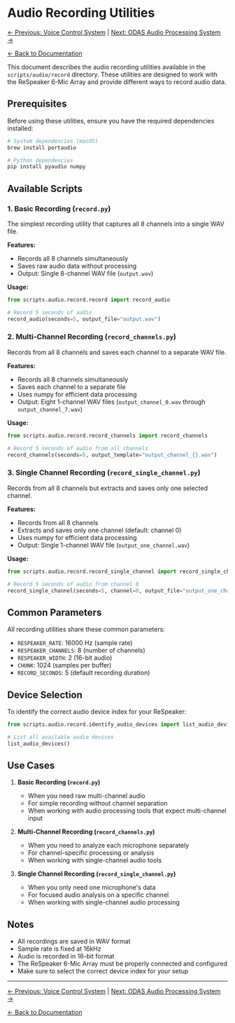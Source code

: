 # Audio Recording Utilities

[← Previous: Voice Control System](voice_control_system.md) | [Next: ODAS Audio Processing System →](../odas/odas_audio_processing.md)

[← Back to Documentation](../README.md)

This document describes the audio recording utilities available in the `scripts/audio/record` directory. These utilities are designed to work with the ReSpeaker 6-Mic Array and provide different ways to record audio data.

## Prerequisites

Before using these utilities, ensure you have the required dependencies installed:

```bash
# System dependencies (macOS)
brew install portaudio

# Python dependencies
pip install pyaudio numpy
```

## Available Scripts

### 1. Basic Recording (`record.py`)

The simplest recording utility that captures all 8 channels into a single WAV file.

**Features:**
- Records all 8 channels simultaneously
- Saves raw audio data without processing
- Output: Single 8-channel WAV file (`output.wav`)

**Usage:**
```python
from scripts.audio.record.record import record_audio

# Record 5 seconds of audio
record_audio(seconds=5, output_file="output.wav")
```

### 2. Multi-Channel Recording (`record_channels.py`)

Records from all 8 channels and saves each channel to a separate WAV file.

**Features:**
- Records all 8 channels simultaneously
- Saves each channel to a separate file
- Uses numpy for efficient data processing
- Output: Eight 1-channel WAV files (`output_channel_0.wav` through `output_channel_7.wav`)

**Usage:**
```python
from scripts.audio.record.record_channels import record_channels

# Record 5 seconds of audio from all channels
record_channels(seconds=5, output_template="output_channel_{}.wav")
```

### 3. Single Channel Recording (`record_single_channel.py`)

Records from all 8 channels but extracts and saves only one selected channel.

**Features:**
- Records from all 8 channels
- Extracts and saves only one channel (default: channel 0)
- Uses numpy for efficient data processing
- Output: Single 1-channel WAV file (`output_one_channel.wav`)

**Usage:**
```python
from scripts.audio.record.record_single_channel import record_single_channel

# Record 5 seconds of audio from channel 0
record_single_channel(seconds=5, channel=0, output_file="output_one_channel.wav")
```

## Common Parameters

All recording utilities share these common parameters:

- `RESPEAKER_RATE`: 16000 Hz (sample rate)
- `RESPEAKER_CHANNELS`: 8 (number of channels)
- `RESPEAKER_WIDTH`: 2 (16-bit audio)
- `CHUNK`: 1024 (samples per buffer)
- `RECORD_SECONDS`: 5 (default recording duration)

## Device Selection

To identify the correct audio device index for your ReSpeaker:

```python
from scripts.audio.record.identify_audio_devices import list_audio_devices

# List all available audio devices
list_audio_devices()
```

## Use Cases

1. **Basic Recording (`record.py`)**
   - When you need raw multi-channel audio
   - For simple recording without channel separation
   - When working with audio processing tools that expect multi-channel input

2. **Multi-Channel Recording (`record_channels.py`)**
   - When you need to analyze each microphone separately
   - For channel-specific processing or analysis
   - When working with single-channel audio tools

3. **Single Channel Recording (`record_single_channel.py`)**
   - When you only need one microphone's data
   - For focused audio analysis on a specific channel
   - When working with single-channel audio processing

## Notes

- All recordings are saved in WAV format
- Sample rate is fixed at 16kHz
- Audio is recorded in 16-bit format
- The ReSpeaker 6-Mic Array must be properly connected and configured
- Make sure to select the correct device index for your setup

---

[← Previous: Voice Control System](voice_control_system.md) | [Next: ODAS Audio Processing System →](../odas/odas_audio_processing.md)

[← Back to Documentation](../README.md)
